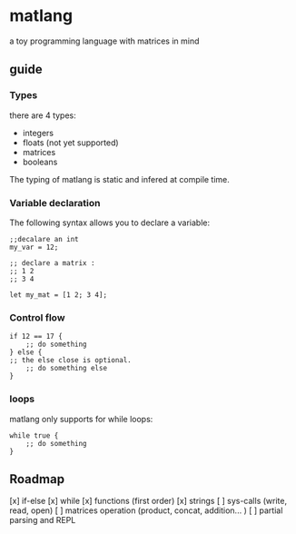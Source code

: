 # matlang

a toy programming language with matrices in mind

## guide

### Types

there are 4 types:

* integers
* floats (not yet supported)
* matrices
* booleans

The typing of matlang is static and infered at compile time.

### Variable declaration

The following syntax allows you to declare a variable:

```
;;decalare an int
my_var = 12;

;; declare a matrix :
;; 1 2
;; 3 4

let my_mat = [1 2; 3 4];
```


### Control flow

```
if 12 == 17 {
	;; do something
} else {
;; the else close is optional.
	;; do something else
}
```

### loops

matlang only supports for while loops:

```
while true {
	;; do something
}
```

## Roadmap
[x] if-else
[x] while
[x] functions (first order)
[x] strings
[ ] sys-calls (write, read, open)
[ ] matrices operation (product, concat, addition... )
[ ] partial parsing and REPL
